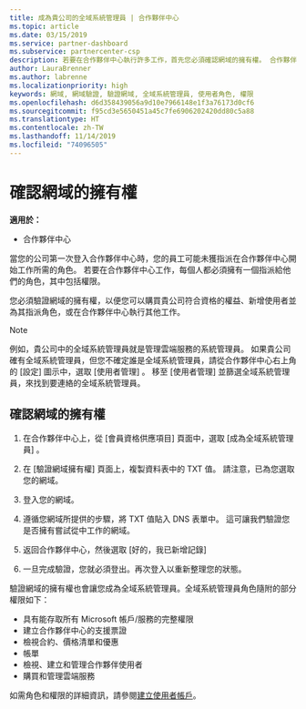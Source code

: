 ```yaml
---
title: 成為貴公司的全域系統管理員 | 合作夥伴中心
ms.topic: article
ms.date: 03/15/2019
ms.service: partner-dashboard
ms.subservice: partnercenter-csp
description: 若要在合作夥伴中心執行許多工作，首先您必須確認網域的擁有權。 合作夥伴中心內的許多工需要全域系統管理員。如果您的公司尚未有全域系統管理員，您可以成為全域系統管理員。
author: LauraBrenner
ms.author: labrenne
ms.localizationpriority: high
keywords: 網域, 網域驗證, 驗證網域, 全域系統管理員, 使用者角色, 權限
ms.openlocfilehash: d6d358439056a9d10e7966148e1f3a76173d0cf6
ms.sourcegitcommit: f95cd3e5650451a45c7fe6906202420dd80c5a88
ms.translationtype: HT
ms.contentlocale: zh-TW
ms.lasthandoff: 11/14/2019
ms.locfileid: "74096505"
---
```

# <a name="verify-your-domain-ownership"></a>確認網域的擁有權

**適用於：**

- 合作夥伴中心

當您的公司第一次登入合作夥伴中心時，您的員工可能未獲指派在合作夥伴中心開始工作所需的角色。 若要在合作夥伴中心工作，每個人都必須擁有一個指派給他們的角色，其中包括權限。  

您必須驗證網域的擁有權，以便您可以購買貴公司符合資格的權益、新增使用者並為其指派角色，或在合作夥伴中心執行其他工作。 

>[!Note]
>例如，貴公司中的全域系統管理員就是管理雲端服務的系統管理員。 如果貴公司確有全域系統管理員，但您不確定誰是全域系統管理員，請從合作夥伴中心右上角的 [設定]  圖示中，選取 [使用者管理]  。 移至 [使用者管理] 並篩選全域系統管理員，來找到要連絡的全域系統管理員。

## <a name="verify-your-domain-ownership"></a>確認網域的擁有權

1. 在合作夥伴中心上，從 [會員資格供應項目]  頁面中，選取 [成為全域系統管理員]  。 

2. 在 [驗證網域擁有權]  頁面上，複製資料表中的 TXT 值。 請注意，已為您選取您的網域。

3. 登入您的網域。 

4. 遵循您網域所提供的步驟，將 TXT 值貼入 DNS 表單中。  這可讓我們驗證您是否擁有嘗試從中工作的網域。

5. 返回合作夥伴中心，然後選取 [好的，我已新增記錄] 

6. 一旦完成驗證，您就必須登出。再次登入以重新整理您的狀態。 

驗證網域的擁有權也會讓您成為全域系統管理員。全域系統管理員角色隨附的部分權限如下：

- 具有能存取所有 Microsoft 帳戶/服務的完整權限 
- 建立合作夥伴中心的支援票證
- 檢視合約、價格清單和優惠
- 帳單
- 檢視、建立和管理合作夥伴使用者
- 購買和管理雲端服務

如需角色和權限的詳細資訊，請參閱[建立使用者帳戶](create-user-accounts-and-set-permissions.md)。 